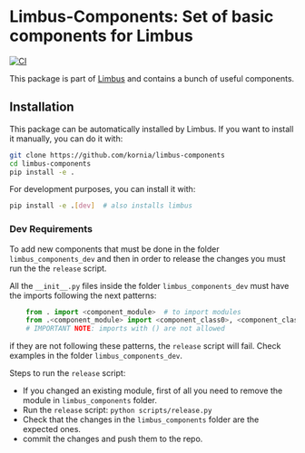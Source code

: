# Limbus-Components: Set of basic components for Limbus

[![CI](https://github.com/kornia/limbus-components/actions/workflows/ci.yml/badge.svg)](https://github.com/kornia/limbus-components/actions/workflows/ci.yml)

This package is part of [Limbus](https://github.com/kornia/limbus) and contains a bunch of useful components.

## Installation

This package can be automatically installed by Limbus. If you want to install it manually, you can do it with:

```bash
git clone https://github.com/kornia/limbus-components
cd limbus-components
pip install -e .
```

For development purposes, you can install it with:

```bash
pip install -e .[dev]  # also installs limbus
```

### Dev Requirements

To add new components that must be done in the folder `limbus_components_dev` and then in order to release the changes you must run the the `release` script.

All the `__init__.py` files inside the folder `limbus_components_dev` must have the imports following the next patterns:

```python
    from . import <component_module>  # to import modules
    from .<component_module> import <component_class0>, <component_class1>, ...  # to import components
    # IMPORTANT NOTE: imports with () are not allowed
```

if they are not following these patterns, the `release` script will fail. Check examples in the folder `limbus_components_dev`.

Steps to run the `release` script:
- If you changed an existing module, first of all you need to remove the module in `limbus_components` folder.
- Run the `release` script: `python scripts/release.py`
- Check that the changes in the `limbus_components` folder are the expected ones.
- commit the changes and push them to the repo.
